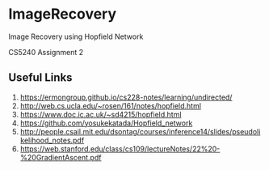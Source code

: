 # ImageRecovery
Image Recovery using Hopfield Network

CS5240 Assignment 2

## Useful Links
1. https://ermongroup.github.io/cs228-notes/learning/undirected/
2. http://web.cs.ucla.edu/~rosen/161/notes/hopfield.html
3. https://www.doc.ic.ac.uk/~sd4215/hopfield.html
4. https://github.com/yosukekatada/Hopfield_network
5. http://people.csail.mit.edu/dsontag/courses/inference14/slides/pseudolikelihood_notes.pdf
6. https://web.stanford.edu/class/cs109/lectureNotes/22%20-%20GradientAscent.pdf